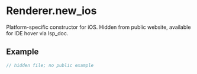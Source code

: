 # Renderer.new_ios

Platform-specific constructor for iOS.
Hidden from public website, available for IDE hover via lsp_doc.

## Example

```rust
// hidden file; no public example
```
